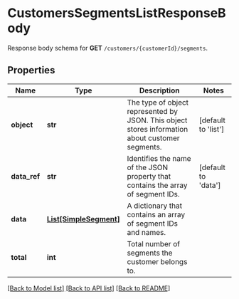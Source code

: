 # CustomersSegmentsListResponseBody

Response body schema for **GET** `/customers/{customerId}/segments`.

## Properties
Name | Type | Description | Notes
------------ | ------------- | ------------- | -------------
**object** | **str** | The type of object represented by JSON. This object stores information about customer segments. | [default to 'list']
**data_ref** | **str** | Identifies the name of the JSON property that contains the array of segment IDs. | [default to 'data']
**data** | [**List[SimpleSegment]**](SimpleSegment.md) | A dictionary that contains an array of segment IDs and names. | 
**total** | **int** | Total number of segments the customer belongs to. | 

[[Back to Model list]](../README.md#documentation-for-models) [[Back to API list]](../README.md#documentation-for-api-endpoints) [[Back to README]](../README.md)


